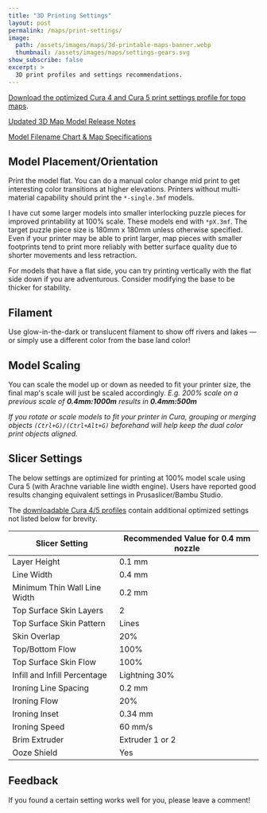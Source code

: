 ```yaml
---
title: "3D Printing Settings"
layout: post
permalink: /maps/print-settings/
image: 
  path: /assets/images/maps/3d-printable-maps-banner.webp
  thumbnail: /assets/images/maps/settings-gears.svg
show_subscribe: false
excerpt: >
  3D print profiles and settings recommendations.
---
```


[Download the optimized Cura 4 and Cura 5 print settings profile for topo maps](https://www.printables.com/model/529276-contiguous-usa-lower-48-topographic-map-with-hydro/files).

[Updated 3D Map Model Release Notes](https://ansonliu.com/maps/release-notes/)

[Model Filename Chart & Map Specifications](https://ansonliu.com/maps/specifications/)

## Model Placement/Orientation

Print the model flat. You can do a manual color change mid print to get interesting color transitions at higher elevations. Printers without multi-material capability should print the `*-single.3mf` models.

I have cut some larger models into smaller interlocking puzzle pieces for improved printability at 100% scale. These models end with `*pX.3mf`. The target puzzle piece size is 180mm x 180mm unless otherwise specified. Even if your printer may be able to print larger, map pieces with smaller footprints tend to print more reliably with better surface quality due to shorter movements and less retraction.

For models that have a flat side, you can try printing vertically with the flat side down if you are adventurous. Consider modifying the base to be thicker for stability.

## Filament

Use glow-in-the-dark or translucent filament to show off rivers and lakes — or simply use a different color from the base land color!

## Model Scaling

You can scale the model up or down as needed to fit your printer size, the final map's scale will just be scaled accordingly. *E.g. 200% scale on a previous scale of **0.4mm:1000m** results in **0.4mm:500m***

*If you rotate or scale models to fit your printer in Cura, grouping or merging objects `(Ctrl+G)/(Ctrl+Alt+G)` beforehand will help keep the dual color print objects aligned.*

## Slicer Settings

The below settings are optimized for printing at 100% model scale using Cura 5 (with Arachne variable line width engine). Users have reported good results changing equivalent settings in Prusaslicer/Bambu Studio.

The [downloadable Cura 4/5 profiles](https://www.printables.com/model/529276-contiguous-usa-lower-48-topographic-map-with-hydro/files) contain additional optimized settings not listed below for brevity.

| Slicer Setting | Recommended Value for 0.4 mm nozzle |
| ------------- |-------------|
| Layer Height | 0.1 mm |
| Line Width | 0.4 mm |
| Minimum Thin Wall Line Width | 0.2 mm |
| Top Surface Skin Layers | 2 |
| Top Surface Skin Pattern | Lines |
| Skin Overlap | 20% |
| Top/Bottom Flow | 100% |
| Top Surface Skin Flow | 100% |
| Infill and Infill Percentage | Lightning 30% |
| Ironing Line Spacing | 0.2 mm |
| Ironing Flow | 20% |
| Ironing Inset | 0.34 mm |
| Ironing Speed | 60 mm/s |
| Brim Extruder | Extruder 1 or 2 |
| Ooze Shield | Yes |

## Feedback

If you found a certain setting works well for you, please leave a comment!

